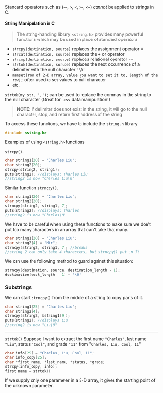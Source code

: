 
Standard operators such as (`==`, `>`, `<`, `>=`, `<=`) *cannot* be applied to strings in C.
#### String Manipulation in C

>The string-handling library `<string.h>` provides many powerful functions which may be used in place of standard operators

- `strcpy(destination, source)` replaces the assignment operator *\=*
- `strcat(destination, source)` replaces the *+* or operator
- `strcmp(destination, source)` replaces relational operator *\==*
- `strtok(destination, soruce)` replaces the next occurrence of a delimiter with the null character `'\0'`
- `memset(row of 2-D array, value you want to set it to, length of the row);` often used to set values to null character
- etc.

`strtok(my_str, ',');` can be used to replace the commas in the string to the null character (Great for `.csv` data manipulation!)

>**NOTE**: If delimiter does not exist in the string, it will go to the null character, stop, and return first address of the string

To access these functions, we have to include the `string.h` library

```c
#include <string.h>
```

Examples of using `<string.h>` functions

`strcpy()`.
```c
char string1[20] = "Charles Liu";
char string2[20];
strcpy(string2, string1);
puts(string2); //displays: Charles Liu
//string2 is now "Charles Liu\0"
```

Similar function `strncpy()`.
```c
char string1[20] = "Charles Liu";
char string2[20];
strncpy(string2, string1, 7);
puts(string2); //displays: Charles
//string2 is now "Charles\0"
```

We have to be careful when using these functions to make sure we don't put too many characters in an array that can't take that many.

```c
char string1[20] = "Charles Liu";
char string2[4] = "Mir";
strncpy(string2, string1, 7); //breaks
//string 2 can only take 4 characters, but strncpy() put in 7!
```

We can use the following method to guard against this situation:
```c
strncpy(destination, source, destination_length - 1);
destination[dest_length - 1] = '\0'
```
### Substrings 

We can start `strncpy()` from the middle of a string to copy parts of it.

```c
char string1[25] = "Charles Liu";
char string2[4];
strncpy(string2, &string1[9]);
puts(string2); //displays Liu
//string2 is now "Liu\0"
```

___

`strtok()`
Suppose I want to extract the first name `"Charles"`, last name `"Liu"`, status `"Cool"`, and grade `"11"` from "`Charles, Liu, Cool, 11`"

```c
char info[25] = "Charles, Liu, Cool, 11";
char info_copy[25];
char *first_name, *last_name, *status, *grade;
strcpy(info_copy, info);
first_name = strtok()
```

If we supply only one parameter in a 2-D array, it gives the starting point of the unknown parameter.